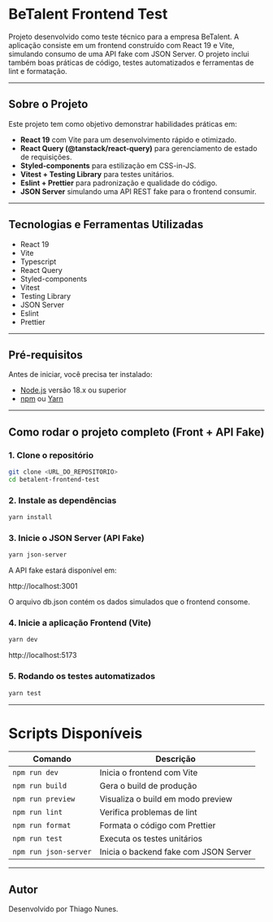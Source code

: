 # BeTalent Frontend Test

Projeto desenvolvido como teste técnico para a empresa BeTalent. A aplicação consiste em um frontend construído com React 19 e Vite, simulando consumo de uma API fake com JSON Server. O projeto inclui também boas práticas de código, testes automatizados e ferramentas de lint e formatação.

---

## Sobre o Projeto

Este projeto tem como objetivo demonstrar habilidades práticas em:

- **React 19** com Vite para um desenvolvimento rápido e otimizado.
- **React Query (@tanstack/react-query)** para gerenciamento de estado de requisições.
- **Styled-components** para estilização em CSS-in-JS.
- **Vitest + Testing Library** para testes unitários.
- **Eslint + Prettier** para padronização e qualidade do código.
- **JSON Server** simulando uma API REST fake para o frontend consumir.

---

## Tecnologias e Ferramentas Utilizadas

- React 19
- Vite
- Typescript
- React Query
- Styled-components
- Vitest
- Testing Library
- JSON Server
- Eslint
- Prettier

---

## Pré-requisitos

Antes de iniciar, você precisa ter instalado:

- [Node.js](https://nodejs.org/) versão 18.x ou superior
- [npm](https://www.npmjs.com/) ou [Yarn](https://yarnpkg.com/)

---

## Como rodar o projeto completo (Front + API Fake)

### 1. Clone o repositório

```bash
git clone <URL_DO_REPOSITORIO>
cd betalent-frontend-test
```

### 2. Instale as dependências

```bash
yarn install
```

### 3. Inicie o JSON Server (API Fake)

```bash
yarn json-server
```

A API fake estará disponível em:

http://localhost:3001

O arquivo db.json contém os dados simulados que o frontend consome.

### 4. Inicie a aplicação Frontend (Vite)

```bash
yarn dev
```

http://localhost:5173

### 5. Rodando os testes automatizados

```bash
yarn test
```

---

# Scripts Disponíveis

| Comando               | Descrição                             |
| --------------------- | ------------------------------------- |
| `npm run dev`         | Inicia o frontend com Vite            |
| `npm run build`       | Gera o build de produção              |
| `npm run preview`     | Visualiza o build em modo preview     |
| `npm run lint`        | Verifica problemas de lint            |
| `npm run format`      | Formata o código com Prettier         |
| `npm run test`        | Executa os testes unitários           |
| `npm run json-server` | Inicia o backend fake com JSON Server |

---

## Autor

Desenvolvido por Thiago Nunes.
